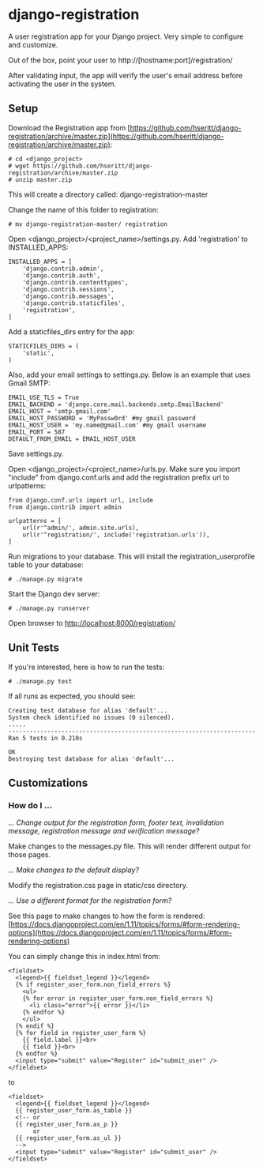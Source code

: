 # django-registration

A user registration app for your Django project. Very simple to configure and customize.

Out of the box, point your user to http://[hostname:port]/registration/

After validating input, the app will verify the user's email address before activating the user in the system.

## Setup

Download the Registration app from [https://github.com/hseritt/django-registration/archive/master.zip](https://github.com/hseritt/django-registration/archive/master.zip):

```
# cd <django_project>
# wget https://github.com/hseritt/django-registration/archive/master.zip
# unzip master.zip
```

This will create a directory called: django-registration-master

Change the name of this folder to registration:

```
# mv django-registration-master/ registration
```

Open <django_project>/<project_name>/settings.py. Add 'registration' to INSTALLED_APPS:

```
INSTALLED_APPS = [
    'django.contrib.admin',
    'django.contrib.auth',
    'django.contrib.contenttypes',
    'django.contrib.sessions',
    'django.contrib.messages',
    'django.contrib.staticfiles',
    'registration',
]
```

Add a staticfiles_dirs entry for the app:

```
STATICFILES_DIRS = (
    'static',
)
```

Also, add your email settings to settings.py. Below is an example that uses Gmail SMTP:

```
EMAIL_USE_TLS = True
EMAIL_BACKEND = 'django.core.mail.backends.smtp.EmailBackend'
EMAIL_HOST = 'smtp.gmail.com'
EMAIL_HOST_PASSWORD = 'MyPassw0rd' #my gmail password
EMAIL_HOST_USER = 'my.name@gmail.com' #my gmail username
EMAIL_PORT = 587
DEFAULT_FROM_EMAIL = EMAIL_HOST_USER
```

Save settings.py.

Open <django_project>/<project_name>/urls.py. Make sure you import "include" from django.conf.urls and add the registration prefix url to urlpatterns:

```
from django.conf.urls import url, include
from django.contrib import admin

urlpatterns = [
    url(r'^admin/', admin.site.urls),
    url(r'^registration/', include('registration.urls')),
]
```

Run migrations to your database. This will install the registration_userprofile table to your database:

```
# ./manage.py migrate
```

Start the Django dev server:

```
# ./manage.py runserver
```

Open browser to [http://localhost:8000/registration/](http://localhost:8000/registration/)

## Unit Tests

If you're interested, here is how to run the tests:

```
# ./manage.py test
```

If all runs as expected, you should see:

```
Creating test database for alias 'default'...
System check identified no issues (0 silenced).
.....
----------------------------------------------------------------------
Ran 5 tests in 0.210s

OK
Destroying test database for alias 'default'...
```

## Customizations

### How do I ...

*... Change output for the registration form, footer text, invalidation message, registration message and verification message?*

Make changes to the messages.py file. This will render different output for those pages.

*... Make changes to the default display?*

Modify the registration.css page in static/css directory.

*... Use a different format for the registration form?*

See this page to make changes to how the form is rendered: [https://docs.djangoproject.com/en/1.11/topics/forms/#form-rendering-options](https://docs.djangoproject.com/en/1.11/topics/forms/#form-rendering-options)

You can simply change this in index.html from:

```
<fieldset>
  <legend>{{ fieldset_legend }}</legend>
  {% if register_user_form.non_field_errors %}
    <ul>
    {% for error in register_user_form.non_field_errors %}
      <li class="error">{{ error }}</li>
    {% endfor %}
    </ul>
  {% endif %}
  {% for field in register_user_form %}
    {{ field.label }}<br>
    {{ field }}<br>
  {% endfor %}
  <input type="submit" value="Register" id="submit_user" />
</fieldset>
```

to

```
<fieldset>
  <legend>{{ fieldset_legend }}</legend>
  {{ register_user_form.as_table }}
  <!-- or 
  {{ register_user_form.as_p }}
       or
  {{ register_user_form.as_ul }}
  -->
  <input type="submit" value="Register" id="submit_user" />
</fieldset>
```